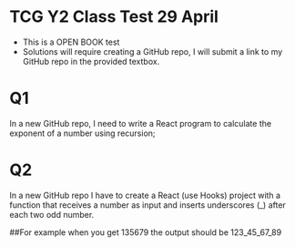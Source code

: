 # TCG Y2 Class Test 29 April
 
* This is a OPEN BOOK test
* Solutions will require creating a GitHub repo, I will submit a link to my  GitHub repo in the  provided textbox.


# Q1
In a new GitHub repo, I need to write a React program to calculate the exponent of a number using recursion; 

# Q2
In a new GitHub repo I have to create a React (use Hooks) project with a function that receives a number as input and inserts underscores (_) after each two odd number. 

##For example when you get 135679 the output should be 123_45_67_89